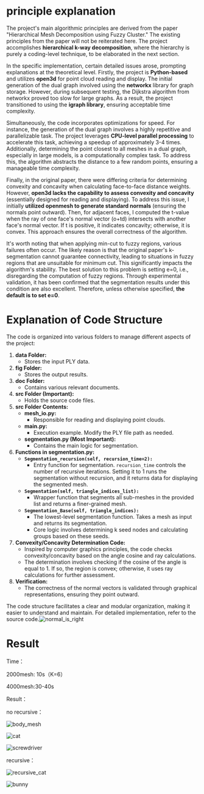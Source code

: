 # principle explanation


The project's main algorithmic principles are derived from the paper "Hierarchical Mesh Decomposition using Fuzzy Cluster." The existing principles from the paper will not be reiterated here. The project accomplishes **hierarchical k-way decomposition**, where the hierarchy is purely a coding-level technique, to be elaborated in the next section.

In the specific implementation, certain detailed issues arose, prompting explanations at the theoretical level. Firstly, the project is **Python-based** and utilizes **open3d** for point cloud reading and display. The initial generation of the dual graph involved using the **networkx** library for graph storage. However, during subsequent testing, the Dijkstra algorithm from networkx proved too slow for large graphs. As a result, the project transitioned to using the **igraph library**, ensuring acceptable time complexity.

Simultaneously, the code incorporates optimizations for speed. For instance, the generation of the dual graph involves a highly repetitive and parallelizable task. The project leverages **CPU-level parallel processing** to accelerate this task, achieving a speedup of approximately 3-4 times. Additionally, determining the point closest to all meshes in a dual graph, especially in large models, is a computationally complex task. To address this, the algorithm abstracts the distance to a few random points, ensuring a manageable time complexity.


Finally, in the original paper, there were differing criteria for determining convexity and concavity when calculating face-to-face distance weights. However, **open3d lacks the capability to assess convexity and concavity** (essentially designed for reading and displaying). To address this issue, I initially **utilized openmesh to generate standard normals** (ensuring the normals point outward). Then, for adjacent faces, I computed the t-value when the ray of one face's normal vector (o+td) intersects with another face's normal vector. If t is positive, it indicates concavity; otherwise, it is convex. This approach ensures the overall correctness of the algorithm.

It's worth noting that when applying min-cut to fuzzy regions, various failures often occur. The likely reason is that the original paper's k-segmentation cannot guarantee connectivity, leading to situations in fuzzy regions that are unsuitable for minimum cut. This significantly impacts the algorithm's stability. The best solution to this problem is setting e=0, i.e., disregarding the computation of fuzzy regions. Through experimental validation, it has been confirmed that the segmentation results under this condition are also excellent. Therefore, unless otherwise specified, **the default is to set e=0**.

# Explanation of Code Structure

The code is organized into various folders to manage different aspects of the project:

1. **data Folder:**
   - Stores the input PLY data.
2. **fig Folder:**
   - Stores the output results.
3. **doc Folder:**
   - Contains various relevant documents.
4. **src Folder (Important):**
   - Holds the source code files.
5. **src Folder Contents:**
   - **mesh_io.py:**
     - Responsible for reading and displaying point clouds.
   - **main.py:**
     - Execution example. Modify the PLY file path as needed.
   - **segmentation.py (Most Important):**
     - Contains the main logic for segmentation.
6. **Functions in segmentation.py:**
   - **`Segmentation_recursion(self, recursion_time=2):`**
     - Entry function for segmentation. `recursion_time` controls the number of recursive iterations. Setting it to 1 runs the segmentation without recursion, and it returns data for displaying the segmented mesh.
   - **`Segmentation(self, triangle_indices_list):`**
     - Wrapper function that segments all sub-meshes in the provided list and returns a finer-grained mesh.
   - **`Segmentation_Base(self, triangle_indices):`**
     - The lowest-level segmentation function. Takes a mesh as input and returns its segmentation.
     - Core logic involves determining k seed nodes and calculating groups based on these seeds.
7. **Convexity/Concavity Determination Code:**
   - Inspired by computer graphics principles, the code checks convexity/concavity based on the angle cosine and ray calculations.
   - The determination involves checking if the cosine of the angle is equal to 1. If so, the region is convex; otherwise, it uses ray calculations for further assessment.
8. **Verification:**
   - The correctness of the normal vectors is validated through graphical representations, ensuring they point outward.

The code structure facilitates a clear and modular organization, making it easier to understand and maintain. For detailed implementation, refer to the source code.![normal_is_right](fig\normal_is_right.jpg)

# Result

Time：

2000mesh: 10s（K=6）

4000mesh:30-40s

Result：

no recursive：

![body_mesh](fig\body_mesh.jpg)

![cat](fig\cat.jpg)

![screwdriver](fig\screwdriver.jpg)

recursive：

![recursive_cat](fig\recursive_cat.jpg)



![bunny](fig\bunny.jpg)

